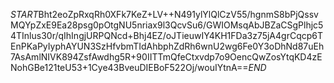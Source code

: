 $START$Bht2eoZpRxqRh0XFk7KeZ+LV++N491ylYlQlCzV55/hgnmS8bPjQssvMQYpZxE9Ea28psg0pOtgNU5nriax9l3QcvSu6/GWIOMsqAbJBZaCSgPlhjc54TInlus30r/qIhIngjURPQNcd+Bhj4EZ/oJTieuwIY4KH1FDa3z75jA4grCqcp6TEnPKaPyIyphAYUN3SzHfvbmTIdAhbphZdRh6wnU2wg6Fe0Y3oDhNd87uEh7AsAmlNIVK894ZsfAwdhg5R+90IITTmQfeCtxvdp7o9OencQwZosYtqKD4zENohGBe121teU53+1Cye43BveuDIEBoF522Oj/wouIYtnA==$END$
